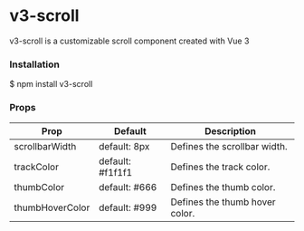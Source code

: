 # v3-scroll

v3-scroll is a customizable scroll component created with Vue 3 

### Installation

$ npm install v3-scroll

### Props
| Prop            | Default          | Description                   |
|-----------------|------------------|-------------------------------|
| scrollbarWidth  | default: 8px     | Defines the scrollbar width.  |
| trackColor      | default: #f1f1f1 | Defines the track color.      |
| thumbColor      | default: #666    | Defines the thumb color.      |
| thumbHoverColor | default: #999    | Defines the thumb hover color.|